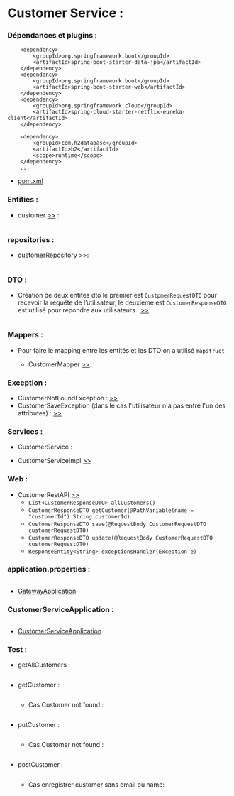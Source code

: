 # Customer Service  :

### Dépendances et plugins :

        <dependency>
            <groupId>org.springframework.boot</groupId>
            <artifactId>spring-boot-starter-data-jpa</artifactId>
        </dependency>
        <dependency>
            <groupId>org.springframework.boot</groupId>
            <artifactId>spring-boot-starter-web</artifactId>
        </dependency>
        <dependency>
            <groupId>org.springframework.cloud</groupId>
            <artifactId>spring-cloud-starter-netflix-eureka-client</artifactId>
        </dependency>

        <dependency>
            <groupId>com.h2database</groupId>
            <artifactId>h2</artifactId>
            <scope>runtime</scope>
        </dependency>
        ...

-   [pom.xml](./pom.xml)


### Entities :
-   customer [>>](./src/main/java/com/example/customerservice/entities/Customer.java) :

    <img src="images/img.png" alt="">

    
###  repositories :

- customerRepository [>>](./src/main/java/com/example/customerservice/repositories/CustomerRepository.java):

    <img src="images/img_1.png" alt="">

### DTO :

- Création de deux entités dto le premier est `CustpmerRequestDTO` pour recevoir la requête de l’utilisateur, le deuxième est `CustomerResponseDTO` est utilisé pour répondre aux utilisateurs : [>>](./src/main/java/com/example/customerservice/dto)

    <img src="images/img_2.png" alt="">


### Mappers :
- Pour faire le mapping entre les entités et les DTO on a utilisé `mapstruct`  
  - CustomerMapper [>>](./src/main/java/com/example/customerservice/mappers/CustomerMapper.java):
  
   <img src="images/img_3.png" alt="">


### Exception :
- CustomerNotFoundException : [>>](./src/main/java/com/example/customerservice/exceptions/CustomerNotFoundException.java)
- CustomerSaveException (dans le cas l'utilisateur n'a pas entré l'un des attributes) : [>>](./src/main/java/com/example/customerservice/exceptions/CustomerSaveException.java)

### Services :
- CustomerService :
  <img src="images/img_4.png" alt="">

- CustomerServiceImpl  [>>](./src/main/java/com/example/customerservice/services/CustomerServiceImpl.java)


### Web :
- CustomerRestAPI [>>](./src/main/java/com/example/customerservice/web/CustomerRestAPI.java)
  - `List<CustomerResponseDTO> allCustomers()`
  - `CustomerResponseDTO getCustomer(@PathVariable(name = "customerId") String customerId)`
  - `CustomerResponseDTO save(@RequestBody CustomerRequestDTO customerRequestDTO)`
  - `CustomerResponseDTO update(@RequestBody CustomerRequestDTO customerRequestDTO)`
  - `ResponseEntity<String> exceptionsHandler(Exception e)`


### application.properties :

  <img src="images/img_5.png" alt="">

- [GatewayApplication](./src/main/resources/application.properties)


### CustomerServiceApplication :

  <img src="images/img_6.png" alt="">

- [CustomerServiceApplication](./src/main/java/com/example/customerservice/CustomerServiceApplication.java)


### Test :

- getAllCustomers :

  <img src="images/img_7.png" alt="">

- getCustomer :

  <img src="images/img_8.png" alt="">

  - Cas Customer not found :

    <img src="images/img_9.png" alt="">

- putCustomer :

  <img src="images/img_10.png" alt="">

  - Cas Customer not found :

    <img src="images/img_11.png" alt="">


- postCustomer :

  <img src="images/img_12.png" alt="">

  - Cas enregistrer customer sans email ou name:

    <img src="images/img_13.png" alt="">

